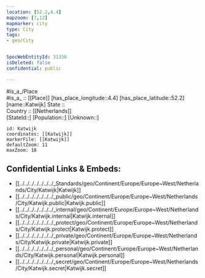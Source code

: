 ```yaml
---
location: [52.2,4.4] 
mapzoom: [7,12] 
mapmarker: city 
type: City
tags:
- geo/City


SpocWebEntityId: 31350
isDeleted: false
confidential: public

---
```

#is_a_/Place  
#is_a_ :: [[Place]] 
[has_place_longitude::4.4] 
[has_place_latitude::52.2] 
[name::Katwijk] 
State ::  
Country :: [[Netherlands]]  
[StateId::] 
[Population::] 
[Unknown::] 


```leaflet
id: Katwijk
coordinates: [[Katwijk]] 
markerFile: [[Katwijk]] 
defaultZoom: 11 
maxZoom: 18
```


## Confidential Links & Embeds: 
- [[../../../../../../../_Standards/geo/Continent/Europe/Europe~West/Netherlands/City/Katwijk|Katwijk]] 
- [[../../../../../../../_public/geo/Continent/Europe/Europe~West/Netherlands/City/Katwijk.public|Katwijk.public]] 
- [[../../../../../../../_internal/geo/Continent/Europe/Europe~West/Netherlands/City/Katwijk.internal|Katwijk.internal]] 
- [[../../../../../../../_protect/geo/Continent/Europe/Europe~West/Netherlands/City/Katwijk.protect|Katwijk.protect]] 
- [[../../../../../../../_private/geo/Continent/Europe/Europe~West/Netherlands/City/Katwijk.private|Katwijk.private]] 
- [[../../../../../../../_personal/geo/Continent/Europe/Europe~West/Netherlands/City/Katwijk.personal|Katwijk.personal]] 
- [[../../../../../../../_secret/geo/Continent/Europe/Europe~West/Netherlands/City/Katwijk.secret|Katwijk.secret]] 
